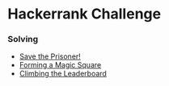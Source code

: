 # Hackerrank Challenge

### Solving

- [Save the Prisoner!](https://github.com/estellechoi/javascript-algorithm/blob/master/hackerrank/easy/30.js)
- [Forming a Magic Square](https://github.com/estellechoi/javascript-algorithm/blob/master/hackerrank/medium/21.js)
- [Climbing the Leaderboard](https://github.com/estellechoi/javascript-algorithm/blob/master/hackerrank/medium/23.js)
